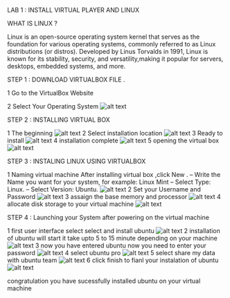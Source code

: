 LAB 1 : INSTALL VIRTUAL PLAYER AND LINUX

WHAT IS LINUX ?

Linux is an open-source operating system kernel that serves as the foundation for various operating systems, commonly referred to as Linux distributions (or distros). Developed by Linus Torvalds in 1991, Linux is known for its stability, security, and versatility,making it popular for servers, desktops, embedded systems, and more.

STEP 1 : DOWNLOAD VIRTUALBOX FILE .

1 Go to the VirtualBox Website

2 Select Your Operating System
![alt text](<file 1 .png>)


STEP 2 : INSTALLING VIRTUAL BOX

1 
 The beginning
![alt text](<file 2.png>)
2
 Select installation location
![alt text](<file 3.png>)
3
 Ready to install
![alt text](4.png)
4
installation complete
![alt text](<file 5.png>)
5 
opening the virtual box
![alt text](<file 6.png>)


STEP 3 : INSTALING LINUX USING VIRTUALBOX

1
 Naming virtual machine
 After installing virtual box ,click New .
 – Write the Name you want for your system, for example: Linux Mint
 – Select Type: Linux.
 – Select Version: Ubuntu.
![alt text](<fline 7.jpeg>)
2 
 Set your  Username and Password
![alt text](<file 8.jpeg>)
3
 assaign the  base memory and processor
![alt text](<file 09.jpeg>)
4
 allocate disk storage to your virtual machine
![alt text](<file 10.jpeg>)

STEP 4 :  Launching your System
   after powering on the virtual machine

1 
   first user interface 
   select select and install ubuntu
![alt text](<photo 11.jpeg>)
2
 installation of ubuntu will start
  it take upto 5 to 15 minute depending on your machine
![alt text](<file 12.jpeg>)
3
 now you have entered  ubuntu 
 now you need to enter your password 
![alt text](<file 13.jpeg>)
4
 select ubuntu pro 
 ![alt text](<file 14.jpeg>)
5
 select share my data with ubuntu team
![alt text](<file 15.jpeg>)
6 
click finish to fianl your instalation of ubuntu 
![alt text](<file 16.jpeg>)

 congratulation you have sucessfully installed ubuntu on your virtual machine
 
